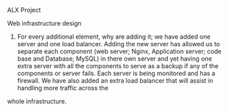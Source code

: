 ALX Project

Web infrastructure design

1. For every additional element, why are adding it; we have added one server and one
load balancer. Adding the new server has allowed us to separate each component (web
server; Nginx, Application server; code base and Database; MySQL) in there own server
and yet having one extra server with all the components to serve as a backup if any of
the components or server fails. Each server is being monitored and has a firewall. We
have also added an extra load balancer that will assist in handling more traffic across the

whole infrastructure.
